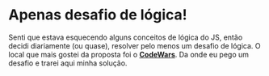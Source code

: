 # Apenas desafio de lógica!

Senti que estava esquecendo alguns conceitos de lógica do JS, então decidi diariamente (ou quase), resolver pelo menos um desafio de lógica.
O local que mais gostei da proposta foi o **[CodeWars](https://www.codewars.com/)**.  Da onde eu pego um desafio e trarei aqui minha solução.